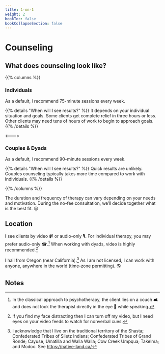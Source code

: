 ```yaml
---
title: 1-on-1
weight: 2
bookToc: false
bookCollapseSection: false
---
```


# Counseling

## What does counseling look like?

{{% columns %}}

### Individuals

As a default, I recommend 75-minute sessions every week.

{{% details "When will I see results?" %}}
It depends on your individual situation and goals. Some clients get complete relief in three hours or less. Other clients may need tens of hours of work to begin to approach goals.
{{% /details %}}


<--->

### Couples & Dyads

As a default, I recommend 90-minute sessions every week.

{{% details "When will I see results?" %}}
Quick results are unlikely. Couples counseling typically takes more time compared to work with individuals.
{{% /details %}}

{{% /columns %}}

The duration and frequency of therapy can vary depending on your needs and motivation.
During the no-fee consultation, we’ll decide together what is the best fit. 😃

## Location

I see clients by video 📹 or audio-only 🎙️.
For individual therapy, you may prefer audio-only ☎.[^audio-only]
When working with dyads, video is highly recommended.[^one-way-video]

I hail from Oregon (near California).[^native]
As I am not licensed, I can work with anyone, anywhere in the world (time-zone permitting). 🌎

## Notes

[^audio-only]: In the classical approach to psychotherapy, the client lies on a couch 🛋️ and does not look the therapist directly in the eye 👀 while speaking.

[^native]: I acknowledge that I live on the traditional
territory of the Shasta; Confederated Tribes of Siletz Indians;
Confederated Tribes of Grand Ronde; Cayuse, Umatilla and Walla Walla;
Cow Creek Umpqua; Takelma; and Modoc. See https://native-land.ca/

[^one-way-video]: If you find my face distracting then I can turn off
my video, but I need eyes on your video feeds to watch for nonverbal cues.
